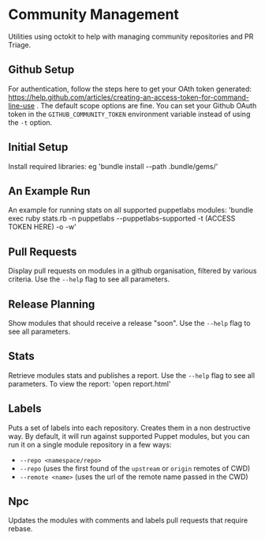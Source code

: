 Community Management
====================

Utilities using octokit to help with managing community repositories and PR Triage.

Github Setup
--------------

For authentication, follow the steps here to get your OAth token generated: https://help.github.com/articles/creating-an-access-token-for-command-line-use . The default scope options are fine.
You can set your Github OAuth token in the `GITHUB_COMMUNITY_TOKEN` environment variable instead of using the `-t` option.

Initial Setup
--------------

Install required libraries: eg
'bundle install --path .bundle/gems/'

An Example Run
---------------

An example for running stats on all supported puppetlabs modules:
'bundle exec ruby stats.rb -n puppetlabs --puppetlabs-supported -t (ACCESS TOKEN HERE) -o -w'

Pull Requests
--------------

Display pull requests on modules in a github organisation, filtered by various
criteria. Use the `--help` flag to see all parameters.

Release Planning
-----------------

Show modules that should receive a release "soon". Use the `--help` flag to see
all parameters.

Stats
------

Retrieve modules stats and publishes a report. Use the `--help` flag to see all parameters.
To view the report:
'open report.html'

Labels
-------

Puts a set of labels into each repository. Creates them in a non destructive way.
By default, it will run against supported Puppet modules, but you can run it on
a single module repository in a few ways:

* `--repo <namespace/repo>`
* `--repo` (uses the first found of the `upstream` or `origin` remotes of CWD)
* `--remote <name>` (uses the url of the remote name passed in the CWD)

Npc
----

Updates the modules with comments and labels pull requests that require rebase.
